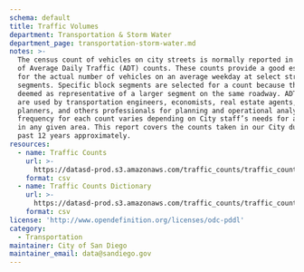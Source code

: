 ```yaml
---
schema: default
title: Traffic Volumes
department: Transportation & Storm Water
department_page: transportation-storm-water.md
notes: >-
  The census count of vehicles on city streets is normally reported in the form
  of Average Daily Traffic (ADT) counts. These counts provide a good estimate
  for the actual number of vehicles on an average weekday at select street
  segments. Specific block segments are selected for a count because they are
  deemed as representative of a larger segment on the same roadway. ADT counts
  are used by transportation engineers, economists, real estate agents,
  planners, and others professionals for planning and operational analysis. The
  frequency for each count varies depending on City staff’s needs for analysis
  in any given area. This report covers the counts taken in our City during the
  past 12 years approximately.
resources:
  - name: Traffic Counts
    url: >-
      https://datasd-prod.s3.amazonaws.com/traffic_counts/traffic_counts_datasd.csv
    format: csv
  - name: Traffic Counts Dictionary
    url: >-
      https://datasd-prod.s3.amazonaws.com/traffic_counts/traffic_counts_dictionary_datasd.csv
    format: csv
license: 'http://www.opendefinition.org/licenses/odc-pddl'
category:
  - Transportation
maintainer: City of San Diego
maintainer_email: data@sandiego.gov
---
```

